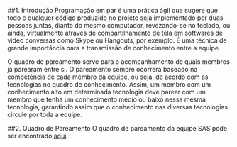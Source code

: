 ##1. Introdução
Programação em par é uma prática ágil que sugere que todo e qualquer código produzido no projeto seja implementado por duas pessoas juntas, diante do mesmo computador, revezando-se no teclado, ou ainda, virtualmente através de compartilhamento de tela em softwares de vídeo conversas como Skype ou Hangouts, por exemplo. É uma técnica de grande importância para a transmissão de conhecimento entre a equipe.

O quadro de pareamento serve para o acompanhamento de quais membros já parearam entre si. O pareamento sempre ocorrerá baseado na competência de cada membro da equipe, ou seja, de acordo com as tecnologias no quadro de conhecimento. Assim, um membro com um conhecimento alto em determinada tecnologia deve parear com um membro que tenha um conhecimento médio ou baixo nessa mesma tecnologia, garantindo assim que o conhecimento nas diversas tecnologias circule por toda a equipe.

##2. Quadro de Pareamento
O quadro de pareamento da equipe SAS pode ser encontrado [aqui](https://docs.google.com/spreadsheets/d/1_JaTpa9fCS5hy70vBUKEcrpnvHd9tTY2Jd6FZXd7U30/edit?usp=sharing).
